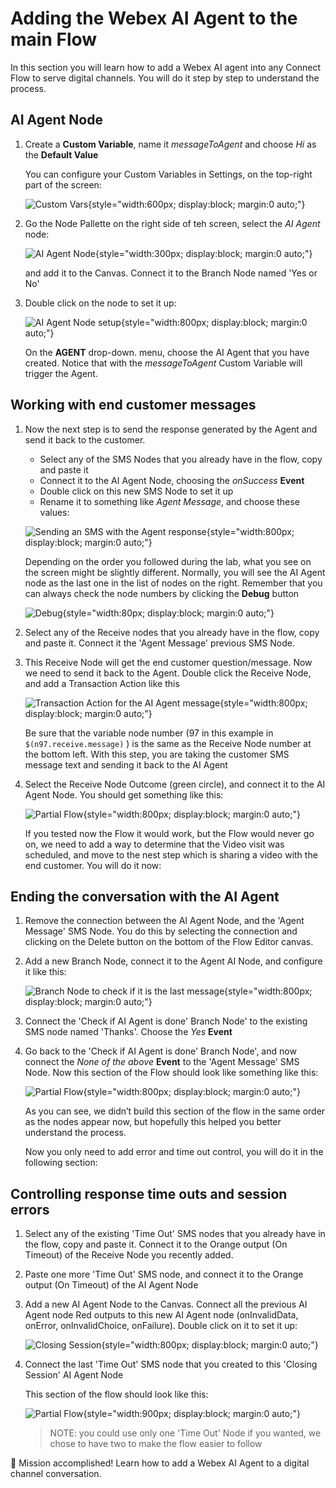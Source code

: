 # Adding the Webex AI Agent to the main Flow

In this section you will learn how to add a Webex AI agent into any Connect Flow to serve digital channels. You will do it step by step to understand the process.

## AI Agent Node

1. Create a **Custom Variable**, name it _messageToAgent_ and choose _Hi_ as the **Default Value**

    You can configure your Custom Variables in Settings, on the top-right part of the screen:

    ![Custom Vars](images/settings-custom-vars.png){style="width:600px; display:block; margin:0 auto;"}

2. Go the Node Pallette on the right side of teh screen, select the _AI Agent_ node:

     ![AI Agent Node](images/ai-agent-node.png){style="width:300px; display:block; margin:0 auto;"}

    and add it to the Canvas. Connect it to the Branch Node named 'Yes or No'

3. Double click on the node to set it up:


    ![AI Agent Node setup](images/ai-agent-node-setup.png){style="width:800px; display:block; margin:0 auto;"}

    On the **AGENT** drop-down. menu, choose the AI Agent that you have created. Notice that with the _messageToAgent_ Custom Variable will trigger the Agent.

## Working with end customer messages

1. Now the next step is to send the response generated by the Agent and send it back to the customer.
    - Select any of the SMS Nodes that you already have in the flow, copy and paste it
    - Connect it to the AI Agent Node, choosing the _onSuccess_ **Event**
    - Double click on this new SMS Node to set it up
    - Rename it to something like _Agent Message_, and choose these values:

    ![Sending an SMS with the Agent response](images/sms-node-agent-message.png){style="width:800px; display:block; margin:0 auto;"}

    Depending on the order you followed during the lab, what you see on the screen might be slightly different. Normally, you will see the AI Agent node as the last one in the list of nodes on the right. Remember that you can always check the node numbers by clicking the **Debug** button

    ![Debug](images/debug.png){style="width:80px; display:block; margin:0 auto;"}

2. Select any of the Receive nodes that you already have in the flow, copy and paste it. Connect it the 'Agent Message' previous SMS Node.

3. This Receive Node will get the end customer question/message. Now we need to send it back to the Agent. Double click the Receive Node, and add a Transaction Action like this

    ![Transaction Action for the AI Agent message](images/receive-transaction-agent-message.png){style="width:800px; display:block; margin:0 auto;"}

    Be sure that the variable node number (97 in this example in `$(n97.receive.message)` ) is the same as the Receive Node number at the bottom left. With this step, you are taking the customer SMS message text and sending it back to the AI Agent

4. Select the Receive Node Outcome (green circle), and connect it to the AI Agent Node. You should get something like this:

    ![Partial Flow](images/ai-agent-partial-flow.png){style="width:800px; display:block; margin:0 auto;"}

    If you tested now the Flow it would work, but the Flow would never go on, we need to add a way to determine that the Video visit was scheduled, and move to the nest step which is sharing a video with the end customer. You will do it now:

## Ending the conversation with the AI Agent

1. Remove the connection between the AI Agent Node, and the 'Agent Message' SMS Node. You do this by selecting the connection and clicking on the Delete button on the bottom of the Flow Editor canvas.

2. Add a new Branch Node, connect it to the Agent AI Node, and configure it like this:

    ![Branch Node to check if it is the last message](images/branch-ai-agent.png){style="width:800px; display:block; margin:0 auto;"}

3. Connect the 'Check if AI Agent is done' Branch Node' to the existing SMS node named 'Thanks'. Choose the _Yes_ **Event**

4. Go back to the 'Check if AI Agent is done' Branch Node', and now connect the _None of the above_ **Event** to the 'Agent Message' SMS Node. Now this section of the Flow should look like something like this:


    ![Partial Flow](images/ai-agent-partial-flow2.png){style="width:800px; display:block; margin:0 auto;"}

    As you can see, we didn’t build this section of the flow in the same order as the nodes appear now, but hopefully this helped you better understand the process.

    Now you only need to add error and time out control, you will do it in the following section:

## Controlling response time outs and session errors

1. Select any of the existing 'Time Out' SMS nodes that you already have in the flow, copy and paste it. Connect it to the Orange output (On Timeout) of the Receive Node you recently added.

2. Paste one more 'Time Out' SMS node, and connect it to the Orange output (On Timeout) of the AI Agent Node

3. Add a new AI Agent Node to the Canvas. Connect all the previous AI Agent node Red outputs to this new AI Agent node (onInvalidData, onError, onInvalidChoice, onFailure). Double click on it to set it up:

    ![Closing Session](images/ai-agent-close-session.png){style="width:800px; display:block; margin:0 auto;"}

4. Connect the last 'Time Out' SMS node that you created to this 'Closing Session' AI Agent Node

    This section of the flow should look like this:

    ![Partial Flow](images/ai-agent-partial-flow3.png){style="width:900px; display:block; margin:0 auto;"}


    > NOTE: you could use only one 'Time Out' Node if you wanted, we chose to have two to make the flow easier to follow

🎯 Mission accomplished! Learn how to add a Webex AI Agent to a digital channel conversation.
